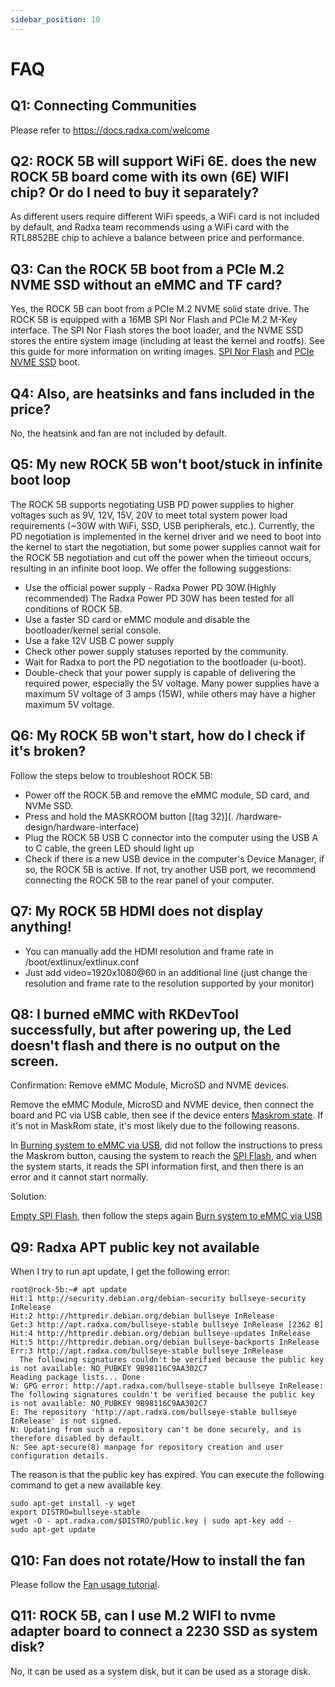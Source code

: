 ```yaml
---
sidebar_position: 10
---
```


# FAQ

## Q1: Connecting Communities

Please refer to https://docs.radxa.com/welcome

## Q2: ROCK 5B will support WiFi 6E. does the new ROCK 5B board come with its own (6E) WIFI chip? Or do I need to buy it separately?

As different users require different WiFi speeds, a WiFi card is not included by default, and Radxa team recommends using a WiFi card with the RTL8852BE chip to achieve a balance between price and performance.

## Q3: Can the ROCK 5B boot from a PCIe M.2 NVME SSD without an eMMC and TF card?

Yes, the ROCK 5B can boot from a PCIe M.2 NVME solid state drive.
The ROCK 5B is equipped with a 16MB SPI Nor Flash and PCIe M.2 M-Key interface.
The SPI Nor Flash stores the boot loader, and the NVME SSD stores the entire system image (including at least the kernel and rootfs).
See this guide for more information on writing images. [SPI Nor Flash](./getting-started/install-os/erase_spi-flash) and [PCIe NVME SSD](./getting-started/install-os/nvme) boot.

## Q4: Also, are heatsinks and fans included in the price?

No, the heatsink and fan are not included by default.

## Q5: My new ROCK 5B won't boot/stuck in infinite boot loop

The ROCK 5B supports negotiating USB PD power supplies to higher voltages such as 9V, 12V, 15V, 20V to meet total system power load requirements (~30W with WiFi, SSD, USB peripherals, etc.). Currently, the PD negotiation is implemented in the kernel driver and we need to boot into the kernel to start the negotiation, but some power supplies cannot wait for the ROCK 5B negotiation and cut off the power when the timeout occurs, resulting in an infinite boot loop. We offer the following suggestions:

- Use the official power supply - Radxa Power PD 30W.(Highly recommended) The Radxa Power PD 30W has been tested for all conditions of ROCK 5B.
- Use a faster SD card or eMMC module and disable the bootloader/kernel serial console.
- Use a fake 12V USB C power supply
- Check other power supply statuses reported by the community.
- Wait for Radxa to port the PD negotiation to the bootloader (u-boot).
- Double-check that your power supply is capable of delivering the required power, especially the 5V voltage. Many power supplies have a maximum 5V voltage of 3 amps (15W), while others may have a higher maximum 5V voltage.

## Q6: My ROCK 5B won't start, how do I check if it's broken?

Follow the steps below to troubleshoot ROCK 5B:

- Power off the ROCK 5B and remove the eMMC module, SD card, and NVMe SSD.
- Press and hold the MASKROOM button [(tag 32)](. /hardware-design/hardware-interface)
- Plug the ROCK 5B USB C connector into the computer using the USB A to C cable, the green LED should light up
- Check if there is a new USB device in the computer's Device Manager, if so, the ROCK 5B is active. If not, try another USB port, we recommend connecting the ROCK 5B to the rear panel of your computer.

## Q7: My ROCK 5B HDMI does not display anything!

- You can manually add the HDMI resolution and frame rate in /boot/extlinux/extlinux.conf
- Just add video=1920x1080@60 in an additional line (just change the resolution and frame rate to the resolution supported by your monitor)

## Q8: I burned eMMC with RKDevTool successfully, but after powering up, the Led doesn't flash and there is no output on the screen.

Confirmation: Remove eMMC Module, MicroSD and NVME devices.

Remove the eMMC Module, MicroSD and NVME device, then connect the board and PC via USB cable, then see if the device enters [Maskrom state](./low-level-dev/maskrom/).
If it's not in MaskRom state, it's most likely due to the following reasons.

In [Burning system to eMMC via USB](./low-level-dev/maskrom/), did not follow the instructions to press the Maskrom button, causing the system to reach the [SPI Flash](./low-level-dev/maskrom/erase), and when the system starts, it reads the SPI information first, and then there is an error and it cannot start normally.

Solution:

[Empty SPI Flash](./low-level-dev/maskrom/erase), then follow the steps again [Burn system to eMMC via USB](./low-level-dev/maskrom/)

## Q9: Radxa APT public key not available

When I try to run apt update, I get the following error:

```
root@rock-5b:~# apt update
Hit:1 http://security.debian.org/debian-security bullseye-security InRelease
Hit:2 http://httpredir.debian.org/debian bullseye InRelease
Get:3 http://apt.radxa.com/bullseye-stable bullseye InRelease [2362 B]
Hit:4 http://httpredir.debian.org/debian bullseye-updates InRelease
Hit:5 http://httpredir.debian.org/debian bullseye-backports InRelease
Err:3 http://apt.radxa.com/bullseye-stable bullseye InRelease
  The following signatures couldn't be verified because the public key is not available: NO_PUBKEY 9B98116C9AA302C7
Reading package lists... Done
W: GPG error: http://apt.radxa.com/bullseye-stable bullseye InRelease: The following signatures couldn't be verified because the public key is not available: NO_PUBKEY 9B98116C9AA302C7
E: The repository 'http://apt.radxa.com/bullseye-stable bullseye InRelease' is not signed.
N: Updating from such a repository can't be done securely, and is therefore disabled by default.
N: See apt-secure(8) manpage for repository creation and user configuration details.
```

The reason is that the public key has expired. You can execute the following command to get a new available key.

```
sudo apt-get install -y wget
export DISTRO=bullseye-stable
wget -O - apt.radxa.com/$DISTRO/public.key | sudo apt-key add -
sudo apt-get update
```

## Q10: Fan does not rotate/How to install the fan

Please follow the [Fan usage tutorial](./getting-started/interface-usage/fan).

## Q11: ROCK 5B, can I use M.2 WIFI to nvme adapter board to connect a 2230 SSD as system disk?

No, it can be used as a system disk, but it can be used as a storage disk.
